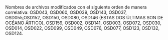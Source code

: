 Nombres de archivos modificados con el siguiente orden de manera correlativa:
OSD043, OSD060, OSD039, OSD143, OSD037, OSD055,OSD152, OSD150, OSD080, OSD146 (ESTAS DOS ÚLTIMAS SON DE OCÉANO ÁRTICO), OSD159, OSD002, OSD141, OSD003, OSD072, OSD030, OSD014, OSD022, OSD099, OSD049, OSD076, OSD077, OSD123, OSD132, OSD124.
